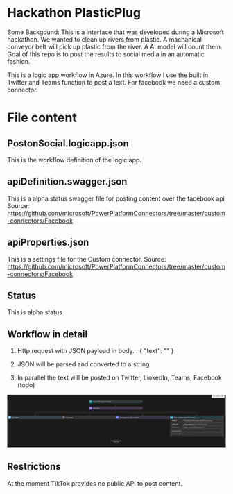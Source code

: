 # Hackathon PlasticPlug
Some Backgound: This is a interface that was developed during a Microsoft hackathon. We wanted to clean up rivers from plastic. A machanical conveyor belt will pick up plastic from the river. A AI model will count them. Goal of this repo is to post the results to social media in an automatic fashion. 

This is a logic app workflow in Azure. In this workflow I use the built in Twitter and Teams function to post a text. For facebook we need a custom connector. 

# File content

## PostonSocial.logicapp.json

This is the workflow definition of the logic app.

## apiDefinition.swagger.json

This is a alpha status swagger file for posting content over the facebook api
Source: https://github.com/microsoft/PowerPlatformConnectors/tree/master/custom-connectors/Facebook


## apiProperties.json

This is a settings file for the Custom connector.
Source: https://github.com/microsoft/PowerPlatformConnectors/tree/master/custom-connectors/Facebook


## Status
This is alpha status

## Workflow in detail

1. Http request with JSON payload in body. 
. 
{
    "text": ""
}

2. JSON will be parsed and converted to a string
3. In parallel the text will be posted on Twitter, LinkedIn, Teams, Facebook (todo)


![Screenshot](screenshot1.jpg)


## Restrictions
 At the moment TikTok provides no public API to post content. 